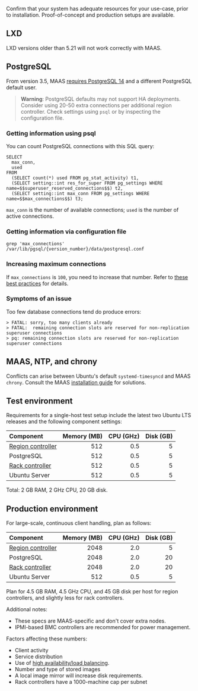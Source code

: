 Confirm that your system has adequate resources for your use-case, prior to installation. Proof-of-concept and production setups are available.

## LXD

LXD versions older than 5.21 will not work correctly with MAAS.

## PostgreSQL

From version 3.5, MAAS [requires PostgreSQL 14](https://discourse.maas.io/t/postgresql-deprecation-notices/8089) and a different PostgreSQL default user.

> **Warning**: PostgreSQL defaults may not support HA deployments.  Consider using 20-50 extra connections per additional region controller.  Check settings using `psql` or by inspecting the configuration file. 

### Getting information using psql

You can count PostgreSQL connections with this SQL query:

```nohighlight
SELECT 
  max_conn, 
  used
FROM 
  (SELECT count(*) used FROM pg_stat_activity) t1,
  (SELECT setting::int res_for_super FROM pg_settings WHERE name=$$superuser_reserved_connections$$) t2,
  (SELECT setting::int max_conn FROM pg_settings WHERE name=$$max_connections$$) t3;
```

`max_conn` is the number of available connections; `used` is the number of active connections.

### Getting information via configuration file

```nohighlight
grep 'max_connections' /var/lib/pgsql/{version_number}/data/postgresql.conf
```

### Increasing maximum connections

If `max_connections` is `100`, you need to increase that number. Refer to [these best practices](https://www.postgresql.org/docs/14/runtime-config-connection.html) for details.

### Symptoms of an issue

Too few database connections tend do produce errors:

```nohighlight
> FATAL: sorry, too many clients already
> FATAL:  remaining connection slots are reserved for non-replication superuser connections
> pq: remaining connection slots are reserved for non-replication superuser connections
```

## MAAS, NTP, and chrony

Conflicts can arise between Ubuntu's default `systemd-timesyncd` and MAAS `chrony`. Consult the MAAS [installation guide](https://maas.io/docs/how-to-install-maas) for solutions.

## Test environment

Requirements for a single-host test setup include the latest two Ubuntu LTS releases and the following component settings:

| Component | Memory (MB) | CPU (GHz) | Disk (GB) |
|:---|----:|----:|----:|
| [Region controller](https://maas.io/docs/cli-region-controller) | 512 | 0.5 | 5 |
| PostgreSQL | 512 | 0.5 | 5 |
| [Rack controller](https://maas.io/docs/cli-rack-controller) | 512 | 0.5 | 5 |
| Ubuntu Server | 512 | 0.5 | 5 |

Total: 2 GB RAM, 2 GHz CPU, 20 GB disk.

## Production environment

For large-scale, continuous client handling, plan as follows:

| Component | Memory (MB) | CPU (GHz) | Disk (GB) |
|:---|----:|----:|----:|
| [Region controller](https://maas.io/docs/cli-region-controller) | 2048 | 2.0 | 5 |
| PostgreSQL | 2048 | 2.0 | 20 |
| [Rack controller](https://maas.io/docs/cli-rack-controller) | 2048 | 2.0 | 20 |
| Ubuntu Server | 512 | 0.5 | 5 |

Plan for 4.5 GB RAM, 4.5 GHz CPU, and 45 GB disk per host for region controllers, and slightly less for rack controllers.

Additional notes:

- These specs are MAAS-specific and don't cover extra nodes.
- IPMI-based BMC controllers are recommended for power management.
  
Factors affecting these numbers:

- Client activity
- Service distribution
- Use of [high availability/load balancing](https://maas.io/docs/how-to-manage-controllers#p-9026-enable-ha).
- Number and type of stored images
- A local image mirror will increase disk requirements. 
- Rack controllers have a 1000-machine cap per subnet

